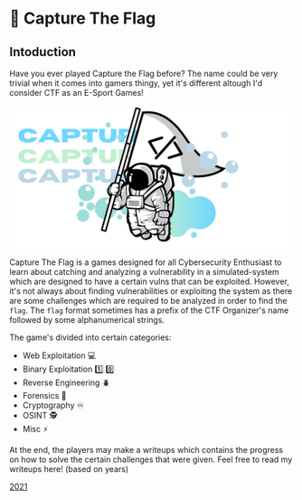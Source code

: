 # :triangular_flag_on_post: Capture The Flag

## Intoduction
Have you ever played Capture the Flag before?
The name could be very trivial when it comes into gamers thingy, yet it's different altough
I'd consider CTF as an E-Sport Games!

<img src="images/Astrono.png" />

Capture The Flag is a games designed for all Cybersecurity Enthusiast to learn about catching and analyzing
a vulnerability in a simulated-system which are designed to have a certain vulns that can be exploited. However,
it's not always about finding vulnerabilities or exploiting the system as there are some challenges which are required
to be analyzed in order to find the `flag`.
The `flag` format sometimes has a prefix of the CTF Organizer's name followed by some alphanumerical strings.
<br>

The game's divided into certain categories:
* Web Exploitation :computer:
* Binary Exploitation :one: :zero:
* Reverse Engineering :beetle:
* Forensics :monocle_face:	
* Cryptography :infinity:	
* OSINT :detective:	
* Misc :zap:	

At the end, the players may make a writeups which contains the progress on how to solve the
certain challenges that were given.
Feel free to read my writeups here! (based on years)

[2021](writeups/test.md)

